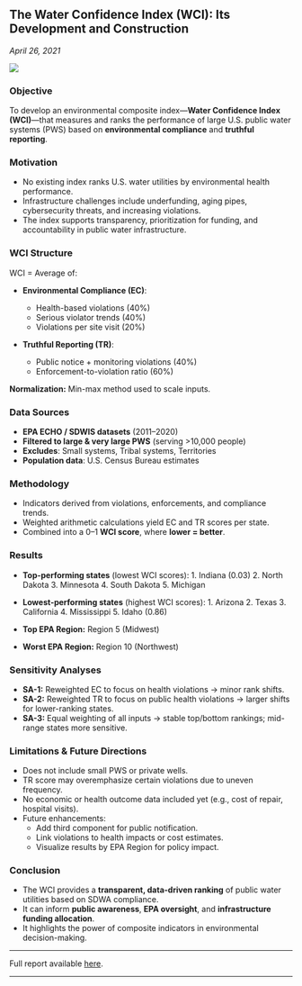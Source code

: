 
## The Water Confidence Index (WCI): Its Development and Construction
*April 26, 2021*

![](https://upload.wikimedia.org/wikipedia/commons/9/96/Iowa_-_American_Water_-_Davenport_Water_Tower_%2824259031639%29.jpg)


### Objective
To develop an environmental composite index—**Water Confidence Index (WCI)**—that measures and ranks the performance of large U.S. public water systems (PWS) based on **environmental compliance** and **truthful reporting**.


### Motivation

- No existing index ranks U.S. water utilities by environmental health performance.
- Infrastructure challenges include underfunding, aging pipes, cybersecurity threats, and increasing violations.
- The index supports transparency, prioritization for funding, and accountability in public water infrastructure.


### WCI Structure

WCI = Average of:
- **Environmental Compliance (EC)**:
  - Health-based violations (40%)
  - Serious violator trends (40%)
  - Violations per site visit (20%)

- **Truthful Reporting (TR)**:
  - Public notice + monitoring violations (40%)
  - Enforcement-to-violation ratio (60%)

**Normalization:** Min-max method used to scale inputs.


### Data Sources

- **EPA ECHO / SDWIS datasets** (2011–2020)
- **Filtered to large & very large PWS** (serving >10,000 people)
- **Excludes**: Small systems, Tribal systems, Territories
- **Population data**: U.S. Census Bureau estimates


### Methodology

- Indicators derived from violations, enforcements, and compliance trends.
- Weighted arithmetic calculations yield EC and TR scores per state.
- Combined into a 0–1 **WCI score**, where **lower = better**.


### Results

- **Top-performing states** (lowest WCI scores):
      1. Indiana (0.03)
      2. North Dakota
      3. Minnesota
      4. South Dakota
      5. Michigan

- **Lowest-performing states** (highest WCI scores):
      1.  Arizona
      2.  Texas
      3.  California
      4.  Mississippi
      5.  Idaho (0.86)

- **Top EPA Region:** Region 5 (Midwest)
- **Worst EPA Region:** Region 10 (Northwest)

### Sensitivity Analyses

- **SA-1:** Reweighted EC to focus on health violations → minor rank shifts.
- **SA-2:** Reweighted TR to focus on public health violations → larger shifts for lower-ranking states.
- **SA-3:** Equal weighting of all inputs → stable top/bottom rankings; mid-range states more sensitive.


### Limitations & Future Directions

- Does not include small PWS or private wells.
- TR score may overemphasize certain violations due to uneven frequency.
- No economic or health outcome data included yet (e.g., cost of repair, hospital visits).
- Future enhancements:
    - Add third component for public notification.
    - Link violations to health impacts or cost estimates.
    - Visualize results by EPA Region for policy impact.

### Conclusion

- The WCI provides a **transparent, data-driven ranking** of public water utilities based on SDWA compliance.
- It can inform **public awareness**, **EPA oversight**, and **infrastructure funding allocation**.
- It highlights the power of composite indicators in environmental decision-making.

---

Full report available [here](pdfs/Water_Confidence_Index.pdf).

---